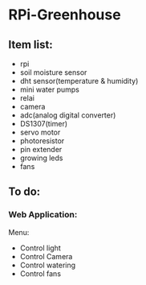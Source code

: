# RPi-Greenhouse
## Item list:
* rpi 
* soil moisture sensor
* dht sensor(temperature & humidity)
* mini water pumps
* relai
* camera
* adc(analog digital converter)
* DS1307(timer)
* servo motor
* photoresistor
* pin extender
* growing leds
* fans

## To do:
### Web Application:
Menu: 
* Control light
* Control Camera
* Control watering
* Control fans
              
